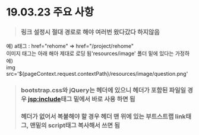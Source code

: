 # 19.03.23 주요 사항
>### 링크 설정시 절대 경로로 해야 여러번 왔다갔다 하지않음
예)  a태그 : href="rehome"  =>  href="/project/rehome"  
    이미지 태그는 아래  해아 제대로 로딩 됨'resources/image' 폴더 밑에 있다는 가정하에)  
    img src='${pageContext.request.contextPath}/resources/image/question.png'
  
>### bootstrap.css와 jQuery는 헤더에 있으니 헤더가 포함된 파일일 경우 <jsp:include>태그 밑에서 바로 사용 하면 됨
>### 헤더가 없어서 복붙해야 할 경우 헤더 맨 위에 있는 부트스트랩 link태그, 맨밑의 script태그 복사해서 쓰면 됨

